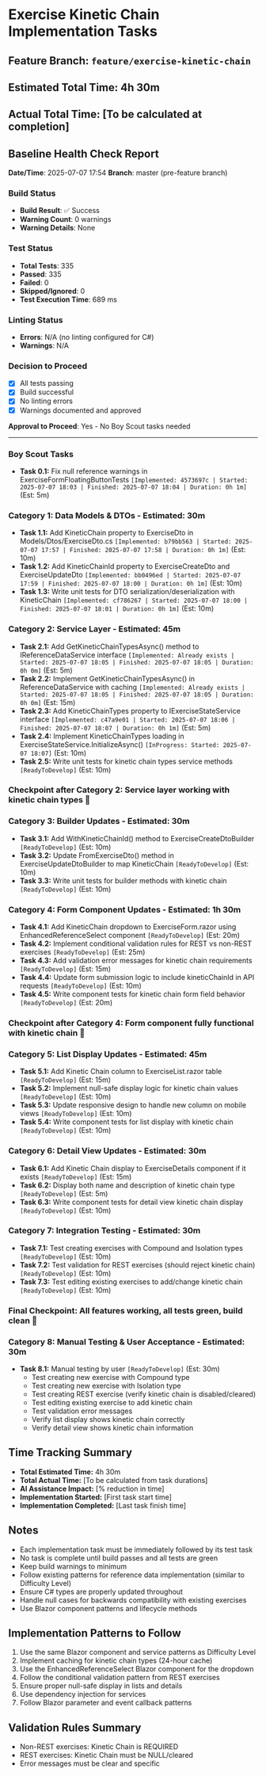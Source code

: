 # Exercise Kinetic Chain Implementation Tasks

## Feature Branch: `feature/exercise-kinetic-chain`
## Estimated Total Time: 4h 30m
## Actual Total Time: [To be calculated at completion]

## Baseline Health Check Report
**Date/Time**: 2025-07-07 17:54
**Branch**: master (pre-feature branch)

### Build Status
- **Build Result**: ✅ Success
- **Warning Count**: 0 warnings
- **Warning Details**: None

### Test Status
- **Total Tests**: 335
- **Passed**: 335
- **Failed**: 0
- **Skipped/Ignored**: 0
- **Test Execution Time**: 689 ms

### Linting Status
- **Errors**: N/A (no linting configured for C#)
- **Warnings**: N/A

### Decision to Proceed
- [x] All tests passing
- [x] Build successful
- [x] No linting errors
- [x] Warnings documented and approved

**Approval to Proceed**: Yes - No Boy Scout tasks needed

---

### Boy Scout Tasks
- **Task 0.1:** Fix null reference warnings in ExerciseFormFloatingButtonTests `[Implemented: 4573697c | Started: 2025-07-07 18:03 | Finished: 2025-07-07 18:04 | Duration: 0h 1m]` (Est: 5m)

### Category 1: Data Models & DTOs - Estimated: 30m
- **Task 1.1:** Add KineticChain property to ExerciseDto in Models/Dtos/ExerciseDto.cs `[Implemented: b79bb563 | Started: 2025-07-07 17:57 | Finished: 2025-07-07 17:58 | Duration: 0h 1m]` (Est: 10m)
- **Task 1.2:** Add KineticChainId property to ExerciseCreateDto and ExerciseUpdateDto `[Implemented: bb0496ed | Started: 2025-07-07 17:59 | Finished: 2025-07-07 18:00 | Duration: 0h 1m]` (Est: 10m)
- **Task 1.3:** Write unit tests for DTO serialization/deserialization with KineticChain `[Implemented: cf786267 | Started: 2025-07-07 18:00 | Finished: 2025-07-07 18:01 | Duration: 0h 1m]` (Est: 10m)

### Category 2: Service Layer - Estimated: 45m
- **Task 2.1:** Add GetKineticChainTypesAsync() method to IReferenceDataService interface `[Implemented: Already exists | Started: 2025-07-07 18:05 | Finished: 2025-07-07 18:05 | Duration: 0h 0m]` (Est: 5m)
- **Task 2.2:** Implement GetKineticChainTypesAsync() in ReferenceDataService with caching `[Implemented: Already exists | Started: 2025-07-07 18:05 | Finished: 2025-07-07 18:05 | Duration: 0h 0m]` (Est: 15m)
- **Task 2.3:** Add KineticChainTypes property to IExerciseStateService interface `[Implemented: c47a9e01 | Started: 2025-07-07 18:06 | Finished: 2025-07-07 18:07 | Duration: 0h 1m]` (Est: 5m)
- **Task 2.4:** Implement KineticChainTypes loading in ExerciseStateService.InitializeAsync() `[InProgress: Started: 2025-07-07 18:07]` (Est: 10m)
- **Task 2.5:** Write unit tests for kinetic chain types service methods `[ReadyToDevelop]` (Est: 10m)

### Checkpoint after Category 2: Service layer working with kinetic chain types 🛑

### Category 3: Builder Updates - Estimated: 30m
- **Task 3.1:** Add WithKineticChainId() method to ExerciseCreateDtoBuilder `[ReadyToDevelop]` (Est: 10m)
- **Task 3.2:** Update FromExerciseDto() method in ExerciseUpdateDtoBuilder to map KineticChain `[ReadyToDevelop]` (Est: 10m)
- **Task 3.3:** Write unit tests for builder methods with kinetic chain `[ReadyToDevelop]` (Est: 10m)

### Category 4: Form Component Updates - Estimated: 1h 30m
- **Task 4.1:** Add KineticChain dropdown to ExerciseForm.razor using EnhancedReferenceSelect component `[ReadyToDevelop]` (Est: 20m)
- **Task 4.2:** Implement conditional validation rules for REST vs non-REST exercises `[ReadyToDevelop]` (Est: 25m)
- **Task 4.3:** Add validation error messages for kinetic chain requirements `[ReadyToDevelop]` (Est: 15m)
- **Task 4.4:** Update form submission logic to include kineticChainId in API requests `[ReadyToDevelop]` (Est: 10m)
- **Task 4.5:** Write component tests for kinetic chain form field behavior `[ReadyToDevelop]` (Est: 20m)

### Checkpoint after Category 4: Form component fully functional with kinetic chain 🛑

### Category 5: List Display Updates - Estimated: 45m
- **Task 5.1:** Add Kinetic Chain column to ExerciseList.razor table `[ReadyToDevelop]` (Est: 15m)
- **Task 5.2:** Implement null-safe display logic for kinetic chain values `[ReadyToDevelop]` (Est: 10m)
- **Task 5.3:** Update responsive design to handle new column on mobile views `[ReadyToDevelop]` (Est: 10m)
- **Task 5.4:** Write component tests for list display with kinetic chain `[ReadyToDevelop]` (Est: 10m)

### Category 6: Detail View Updates - Estimated: 30m
- **Task 6.1:** Add Kinetic Chain display to ExerciseDetails component if it exists `[ReadyToDevelop]` (Est: 15m)
- **Task 6.2:** Display both name and description of kinetic chain type `[ReadyToDevelop]` (Est: 5m)
- **Task 6.3:** Write component tests for detail view kinetic chain display `[ReadyToDevelop]` (Est: 10m)

### Category 7: Integration Testing - Estimated: 30m
- **Task 7.1:** Test creating exercises with Compound and Isolation types `[ReadyToDevelop]` (Est: 10m)
- **Task 7.2:** Test validation for REST exercises (should reject kinetic chain) `[ReadyToDevelop]` (Est: 10m)
- **Task 7.3:** Test editing existing exercises to add/change kinetic chain `[ReadyToDevelop]` (Est: 10m)

### Final Checkpoint: All features working, all tests green, build clean 🛑

### Category 8: Manual Testing & User Acceptance - Estimated: 30m
- **Task 8.1:** Manual testing by user `[ReadyToDevelop]` (Est: 30m)
  - Test creating new exercise with Compound type
  - Test creating new exercise with Isolation type
  - Test creating REST exercise (verify kinetic chain is disabled/cleared)
  - Test editing existing exercise to add kinetic chain
  - Test validation error messages
  - Verify list display shows kinetic chain correctly
  - Verify detail view shows kinetic chain information

## Time Tracking Summary
- **Total Estimated Time:** 4h 30m
- **Total Actual Time:** [To be calculated from task durations]
- **AI Assistance Impact:** [% reduction in time]
- **Implementation Started:** [First task start time]
- **Implementation Completed:** [Last task finish time]

## Notes
- Each implementation task must be immediately followed by its test task
- No task is complete until build passes and all tests are green
- Keep build warnings to minimum
- Follow existing patterns for reference data implementation (similar to Difficulty Level)
- Ensure C# types are properly updated throughout
- Handle null cases for backwards compatibility with existing exercises
- Use Blazor component patterns and lifecycle methods

## Implementation Patterns to Follow
1. Use the same Blazor component and service patterns as Difficulty Level
2. Implement caching for kinetic chain types (24-hour cache)
3. Use the EnhancedReferenceSelect Blazor component for the dropdown
4. Follow the conditional validation pattern from REST exercises
5. Ensure proper null-safe display in lists and details
6. Use dependency injection for services
7. Follow Blazor parameter and event callback patterns

## Validation Rules Summary
- Non-REST exercises: Kinetic Chain is REQUIRED
- REST exercises: Kinetic Chain must be NULL/cleared
- Error messages must be clear and specific
